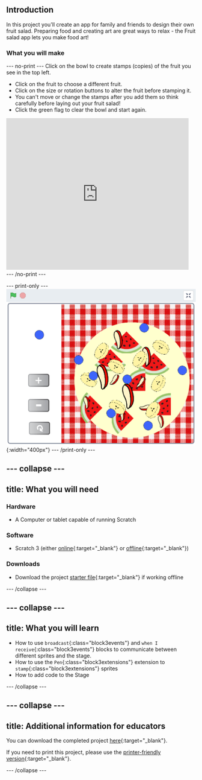 ## Introduction
In this project you'll create an app for family and friends to design their own fruit salad. Preparing food and creating art are great ways to relax - the Fruit salad app lets you make food art! 


### What you will make

--- no-print ---
Click on the bowl to create stamps (copies) of the fruit you see in the top left.  
+ Click on the fruit to choose a different fruit. 
+ Click on the size or rotation buttons to alter the fruit before stamping it. 
+ You can't move or change the stamps after you add them so think carefully before laying out your fruit salad! 
+ Click the green flag to clear the bowl and start again.

<div class="scratch-preview">
  <iframe allowtransparency="true" width="485" height="402" src="https://scratch.mit.edu/projects/embed/410040607/?autostart=false" frameborder="0"></iframe>
</div>
--- /no-print ---

--- print-only ---
![Complete project](images/showcasefs_static.png){:width="400px"}
--- /print-only ---

--- collapse ---
---
title: What you will need
---
### Hardware

+ A Computer or tablet capable of running Scratch

### Software

+ Scratch 3 (either [online](https://scratch.mit.edu/){:target="_blank"} or [offline](https://scratch.mit.edu/download){:target="_blank"})

### Downloads

+ Download the project [starter file](http://rpf.io/p/en/fruit-salad-go){:target="_blank"} if working offline

--- /collapse ---

--- collapse ---
---
title: What you will learn
---

+ How to use `broadcast`{:class="block3events"} and `when I receive`{:class="block3events"} blocks to communicate between different sprites and the stage.
+ How to use the `Pen`{:class="block3extensions"} extension to `stamp`{:class="block3extensions"} sprites
+ How to add code to the Stage

--- /collapse ---

--- collapse ---
---
title: Additional information for educators
---

You can download the completed project [here](http://rpf.io/p/en/fruit-salad-get){:target="_blank"}.

If you need to print this project, please use the [printer-friendly version](https://projects.raspberrypi.org/en/projects/fruit-salad/print){:target="_blank"}.

--- /collapse ---
